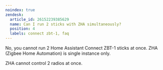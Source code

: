 ```yaml
---
noindex: true
zendesk:
  article_id: 26152239385629
  name: Can I run 2 sticks with ZHA simultaneously?
  position: 4
  labels: connect zbt-1, faq
---
```


No, you cannot run 2 Home Assistant Connect ZBT-1 sticks at once. ZHA (Zigbee Home Automation) is single instance only.

ZHA cannot control 2 radios at once.
